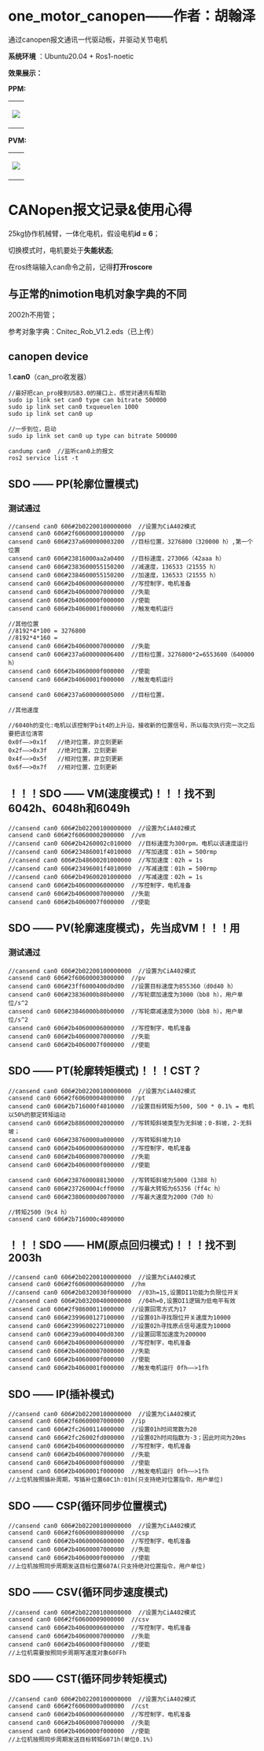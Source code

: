 # one_motor_canopen——作者：胡翰泽
通过canopen报文通讯一代驱动板，并驱动关节电机

**系统环境** ：Ubuntu20.04 + Ros1-noetic

**效果展示：**

**PPM:**
<div align="center">
<table>
<tr>
<td>

![](https://github.com/UCAS-IAMT/one_motor_canopen/blob/main/PPM.gif)  

</td>
</tr>
</table>
</div>

**PVM:**
<div align="center">
<table>
<tr>
<td>

![](https://github.com/UCAS-IAMT/one_motor_canopen/blob/main/PVM.gif)  

</td>
</tr>
</table>
</div>

# CANopen报文记录&使用心得

25kg协作机械臂，一体化电机，假设电机**id = 6**；

切换模式时，电机要处于**失能状态**;

在ros终端输入can命令之前，记得**打开roscore**

## 与正常的nimotion电机对象字典的不同
2002h不用管；

参考对象字典：Cnitec_Rob_V1.2.eds（已上传）

## canopen device
1.**can0**（can_pro收发器）
```
//最好把can_pro接到USB3.0的接口上，感觉对通讯有帮助
sudo ip link set can0 type can bitrate 500000
sudo ip link set can0 txqueuelen 1000
sudo ip link set can0 up
```
```
//一步到位，启动
sudo ip link set can0 up type can bitrate 500000
```

```
candump can0  //监听can0上的报文
ros2 service list -t
```


## SDO —— PP(轮廓位置模式)
### 测试通过
```
//cansend can0 606#2b02200100000000  //设置为CiA402模式
cansend can0 606#2f60600001000000  //pp
cansend can0 606#237a600000003200  //目标位置，3276800（320000 h）,第一个位置
cansend can0 606#23816000aa2a0400  //目标速度，273066（42aaa h）
cansend can0 606#2383600055150200  //减速度，136533（21555 h）
cansend can0 606#2384600055150200  //加速度，136533（21555 h）
cansend can0 606#2b40600006000000  //写控制字，电机准备
cansend can0 606#2b40600007000000  //失能
cansend can0 606#2b4060000f000000  //使能
cansend can0 606#2b4060001f000000  //触发电机运行

//其他位置
//8192*4*100 = 3276800
//8192*4*160 = 
cansend can0 606#2b40600007000000  //失能
cansend can0 606#237a600000006400  //目标位置，3276800*2=6553600（640000 h）
cansend can0 606#2b4060000f000000  //使能
cansend can0 606#2b4060001f000000  //触发电机运行

cansend can0 606#237a600000005000  //目标位置，

//其他速度

```
```
//6040h的变化:电机以该控制字bit4的上升沿，接收新的位置信号，所以每次执行完一次之后要把该位清零
0x0f——>0x1f   //绝对位置，非立刻更新
0x2f——>0x3f   //绝对位置，立刻更新
0x4f——>0x5f   //相对位置，非立刻更新
0x6f——>0x7f   //相对位置，立刻更新
```

## ！！！SDO —— VM(速度模式)！！！找不到6042h、6048h和6049h

```
//cansend can0 606#2b02200100000000  //设置为CiA402模式
cansend can0 606#2f60600002000000  //vm
//cansend can0 606#2b4260002c010000  //目标速度为300rpm，电机以该速度运行
//cansend can0 606#23486001f4010000  //写加速度：01h = 500rmp
//cansend can0 606#2b48600201000000  //写加速度：02h = 1s
//cansend can0 606#23496001f4010000  //写减速度：01h = 500rmp
//cansend can0 606#2b49600201000000  //写减速度：02h = 1s
cansend can0 606#2b40600006000000  //写控制字，电机准备
cansend can0 606#2b40600007000000  //失能
cansend can0 606#2b4060007f000000  //使能
```

## SDO —— PV(轮廓速度模式)，先当成VM！！！用
### 测试通过
```
//cansend can0 606#2b02200100000000  //设置为CiA402模式
cansend can0 606#2f60600003000000  //pv
cansend can0 606#23ff6000400d0d00  //设置目标速度为855360（d0d40 h）
cansend can0 606#23836000b80b0000  //写轮廓加速度为3000（bb8 h），用户单位/s^2
cansend can0 606#23846000b80b0000  //写轮廓减速度为3000（bb8 h），用户单位/s^2
cansend can0 606#2b40600006000000  //写控制字，电机准备
cansend can0 606#2b40600007000000  //失能
cansend can0 606#2b4060007f000000  //使能
```

## SDO —— PT(轮廓转矩模式)！！！CST？

```
//cansend can0 606#2b02200100000000  //设置为CiA402模式
cansend can0 606#2f60600004000000  //pt
cansend can0 606#2b716000f4010000  //设置目标转矩为500, 500 * 0.1% = 电机以50%的额定转矩运动
cansend can0 606#2b88600002000000  //写转矩斜坡类型为无斜坡；0-斜坡，2-无斜坡；
cansend can0 606#238760000a000000  //写转矩斜坡为10
cansend can0 606#2b40600006000000  //写控制字，电机准备
cansend can0 606#2b40600007000000  //失能
cansend can0 606#2b4060000f000000  //使能
```
```
cansend can0 606#2387600088130000  //写转矩斜坡为5000（1388 h）
cansend can0 606#237260004cff0000  //写最大转矩为65356（ff4c h）
cansend can0 606#23806000d0070000  //写最大速度为2000（7d0 h）

//转矩2500（9c4 h）
cansend can0 606#2b716000c4090000
```

## ！！！SDO —— HM(原点回归模式)！！！找不到2003h

```
//cansend can0 606#2b02200100000000  //设置为CiA402模式
cansend can0 606#2f60600006000000  //hm
//cansend can0 606#2b0320030f000000  //03h=15,设置DI1功能为负限位开关
//cansend can0 606#2b03200400000000  //04h=0,设置DI1逻辑为低电平有效
cansend can0 606#2f98600011000000  //设置回零方式为17
cansend can0 606#2399600127100000  //设置01h寻找限位开关速度为10000
cansend can0 606#2399600227100000  //设置02h寻找原点信号速度为10000
cansend can0 606#239a6000400d0300  //设置回零加速度为200000
cansend can0 606#2b40600006000000  //写控制字，电机准备
cansend can0 606#2b40600007000000  //失能
cansend can0 606#2b4060000f000000  //使能
cansend can0 606#2b4060001f000000  //触发电机运行 0fh——>1fh
```

## SDO —— IP(插补模式)

```
//cansend can0 606#2b02200100000000  //设置为CiA402模式
cansend can0 606#2f60600007000000  //ip
cansend can0 606#2fc2600114000000  //设置01h时间常数为20
cansend can0 606#2fc26002fd000000  //设置02h时间指数为-3；因此时间为20ms
cansend can0 606#2b40600006000000  //写控制字，电机准备
cansend can0 606#2b40600007000000  //失能
cansend can0 606#2b4060000f000000  //使能
cansend can0 606#2b4060001f000000  //触发电机运行 0fh——>1fh
//上位机按照插补周期，写插补位置60C1h:01h(只支持绝对位置指令，用户单位)
```

## SDO —— CSP(循环同步位置模式)

```
//cansend can0 606#2b02200100000000  //设置为CiA402模式
cansend can0 606#2f60600008000000  //csp
cansend can0 606#2b40600006000000  //写控制字，电机准备
cansend can0 606#2b40600007000000  //失能
cansend can0 606#2b4060000f000000  //使能
//上位机按照同步周期发送目标位置607A(只支持绝对位置指令，用户单位)
```

## SDO —— CSV(循环同步速度模式)

```
//cansend can0 606#2b02200100000000  //设置为CiA402模式
cansend can0 606#2f60600009000000  //csv
cansend can0 606#2b40600006000000  //写控制字，电机准备
cansend can0 606#2b40600007000000  //失能
cansend can0 606#2b4060000f000000  //使能
//上位机需要按照同步周期写速度对象60FFh
```

## SDO —— CST(循环同步转矩模式)

```
//cansend can0 606#2b02200100000000  //设置为CiA402模式
cansend can0 606#2f6060000a000000  //cst
cansend can0 606#2b40600006000000  //写控制字，电机准备
cansend can0 606#2b40600007000000  //失能
cansend can0 606#2b4060000f000000  //使能
//上位机按照同步周期发送目标转矩6071h(单位0.1%)
```


